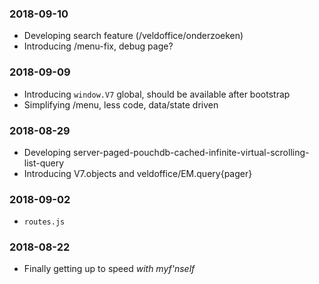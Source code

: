 ### 2018-09-10
- Developing search feature (/veldoffice/onderzoeken)
- Introducing /menu-fix, debug page?

### 2018-09-09
- Introducing `window.V7` global, should be available after bootstrap
- Simplifying /menu, less code, data/state driven

### 2018-08-29
- Developing server-paged-pouchdb-cached-infinite-virtual-scrolling-list-query 
- Introducing V7.objects and veldoffice/EM.query{pager}

### 2018-09-02
- `routes.js`

### 2018-08-22
- Finally getting up to speed _with myf'nself_